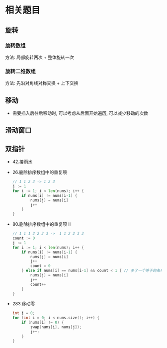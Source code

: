 # 相关题目

## 旋转

### 旋转数组

方法: 局部旋转两次 + 整体旋转一次

### 旋转二维数组

方法: 先沿对角线对称交换 + 上下交换

## 移动

- 需要插入后往后移动时, 可以考虑从后面开始遍历, 可以减少移动的次数

## 滑动窗口

## 双指针

- 42.接雨水
- 26.删除排序数组中的重复项

    ```go
    // 1 1 2 3 -> 1 2 3
    j := 1
    for i := 1; i < len(nums); i++ {
        if nums[i] != nums[i-1] {
            nums[j] = nums[i]
            j++
        }
    }
    ```

- 80.删除排序数组中的重复项 II

    ```go
    // 1 1 1 2 2 3 3 ->  1 1 2 2 3 3
    count := 0
    j := 1
    for i := 1; i < len(nums); i++ {
        if nums[i] != nums[i-1] {
            nums[j] = nums[i]
            j++
            count = 0
        } else if nums[i] == nums[i-1] && count < 1 { // 多了一个等于的条件
            nums[j] = nums[i]
            j++
            count++
        }
    }
    ```

- 283.移动零

    ```go
    int j = 0;
    for (int i = 0; i < nums.size(); i++) {
        if (nums[i] != 0) {
            swap(nums[i], nums[j]);
            j++;
        }
    }
    ```
